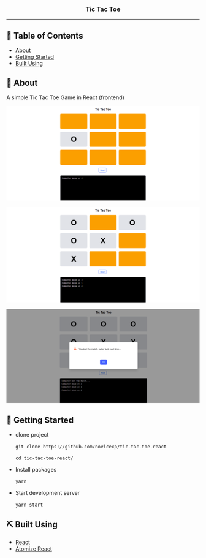 <h3 align="center">Tic Tac Toe</h3>

---

## 📝 Table of Contents

- [About](#about)
- [Getting Started](#getting_started)
- [Built Using](#built_using)

## 🧐 About <a name = "about"></a>

A simple Tic Tac Toe Game in React (frontend)

<p align="center">
 <img src="project/1.png" alt="Tic Tac Toe">
</p>

<p align="center">
 <img src="project/2.png" alt="Tic Tac Toe">
</p>

<p align="center">
 <img src="project/3.png" alt="Tic Tac Toe">
</p>

## 🏁 Getting Started <a name = "getting_started"></a>

- clone project
  ```
  git clone https://github.com/novicexp/tic-tac-toe-react
  ```
  ```
  cd tic-tac-toe-react/
  ```
- Install packages
  ```
  yarn
  ```
- Start development server
  ```
  yarn start
  ```

## ⛏️ Built Using <a name = "built_using"></a>

- [React](https://reactjs.org/)
- [Atomize React](https://atomizecode.com/)
